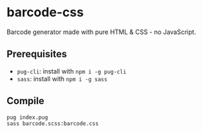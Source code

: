 # barcode-css

Barcode generator made with pure HTML & CSS - no JavaScript.

## Prerequisites

- `pug-cli`: install with `npm i -g pug-cli`
- `sass`: install with `npm i -g sass`

## Compile

```
pug index.pug
sass barcode.scss:barcode.css
```
